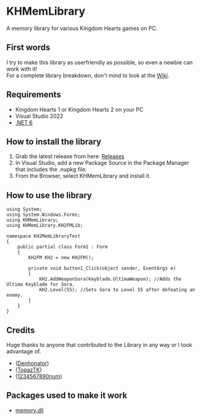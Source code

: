 # KHMemLibrary
 A memory library for various Kingdom Hearts games on PC.

## First words
I try to make this library as userfriendly as possible, so even a newbie can work with it!</br>
For a complete library breakdown, don't mind to look at the [Wiki](https://github.com/Dekirai/KHMemLibrary/wiki).

## Requirements

 - Kingdom Hearts 1 or Kingdom Hearts 2 on your PC
 - Visual Studio 2022
 - [.NET 6](https://dotnet.microsoft.com/download/dotnet)

## How to install the library

 1. Grab the latest release from here: [Releases](https://github.com/Dekirai/KHMemLibrary/releases)
 2. In Visual Studio, add a new Package Source in the Package Manager that includes the .nupkg file.
 3. From the Browser, select KHMemLibrary and install it.
 
## How to use the library

    using System;
    using System.Windows.Forms;
    using KHMemLibrary;
    using KHMemLibrary.KH2FMLib;
    
    namespace KH2MemLibraryTest
    {
        public partial class Form1 : Form
        {
            KH2FM KH2 = new KH2FM();
    
            private void button1_Click(object sender, EventArgs e)
            {
                KH2.AddWeaponSora(Keyblade.UltimaWeapon); //Adds the Ultima Keyblade for Sora.
                KH2.Level(55); //Sets Sora to Level 55 after defeating an enemy.
            }
        }
    }

## Credits
Huge thanks to anyone that contributed to the Library in any way or I took advantage of.</br>

 - ([Denhonator](https://github.com/Denhonator))
 - ([TopazTK](https://github.com/TopazTK))
 - ([1234567890num](https://github.com/1234567890num))

## Packages used to make it work

 - [memory.dll](https://github.com/erfg12/memory.dll)
